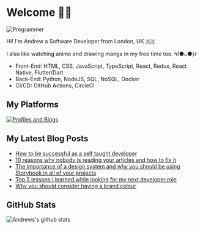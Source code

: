# Welcome 👋🏿

![Programmer](https://res.cloudinary.com/d74fh3kw/image/upload/v1629319547/Twitter_Banner_V5_alt_xk0toh.png 'Programmer')

Hi! I'm Andrew a Software Developer from London, UK 🇬🇧

I also like watching anime and drawing manga in my free time too. ٩(●ᴗ●)۶

- Front-End: HTML, CSS, JavaScript, TypeScript, React, Redux, React Native, Flutter/Dart
- Back-End: Python, NodeJS, SQL, NoSQL, Docker
- CI/CD: GitHub Actions, CircleCI

## My Platforms

[![Profiles and Blogs](https://res.cloudinary.com/d74fh3kw/image/upload/v1621532697/profile-blog-btn_nigmar.png)](https://linktr.ee/andrewbaisden)

## My Latest Blog Posts

<!-- BLOG-POST-LIST:START -->
- [How to be successful as a self taught developer](https://dev.to/andrewbaisden/how-to-be-successful-as-a-self-taught-developer-4ofk)
- [10 reasons why nobody is reading your articles and how to fix it](https://dev.to/andrewbaisden/10-reasons-why-nobody-is-reading-your-articles-and-how-to-fix-it-36b6)
- [The importance of a design system and why you should be using Storybook in all of your projects](https://dev.to/andrewbaisden/the-importance-of-a-design-system-and-why-you-should-be-using-storybook-in-all-of-your-projects-d1o)
- [Top 5 lessons I learned while looking for my next developer role](https://dev.to/andrewbaisden/top-5-lessons-i-learned-while-looking-for-my-next-developer-role-556k)
- [Why you should consider having a brand colour](https://dev.to/andrewbaisden/why-you-should-consider-having-a-brand-colour-528i)
<!-- BLOG-POST-LIST:END -->

## GitHub Stats

![Andrews's github stats](https://github-readme-stats.vercel.app/api?username=andrewbaisden&show_icons=true&theme=tokyonight)
